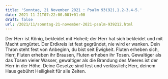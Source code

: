 ```yaml
---
title: 'Sonntag, 21 November 2021 : Psalm 93(92),1.2-3.4-5.'
date: 2021-11-21T07:22:00.001+01:00
draft: false
url: /2021/11/sonntag-21-november-2021-psalm-939212.html
---
```


Der Herr ist König, bekleidet mit Hoheit; der Herr hat sich bekleidet und mit Macht umgürtet. Der Erdkreis ist fest gegründet, nie wird er wanken. Dein Thron steht fest von Anbeginn, du bist seit Ewigkeit. Fluten erheben sich, Herr, Fluten erheben ihr Brausen, Fluten erheben ihr Tosen. Gewaltiger als das Tosen vieler Wasser, gewaltiger als die Brandung des Meeres ist der Herr in der Höhe. Deine Gesetze sind fest und verlässlich; Herr, deinem Haus gebührt Heiligkeit für alle Zeiten.
